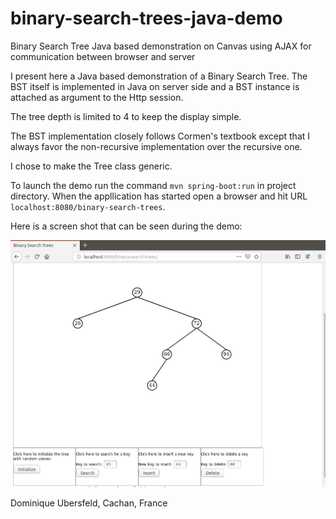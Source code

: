 # binary-search-trees-java-demo
Binary Search Tree Java based demonstration on Canvas using AJAX for communication between browser and server

I present here a Java based demonstration of a Binary Search Tree. The BST itself is implemented in Java on server side and a BST instance is attached as argument to the Http session.

The tree depth is limited to 4 to keep the display simple.

The BST implementation closely follows Cormen's textbook except that I always favor the non-recursive implementation over the recursive one.

I chose to make the Tree class generic.

To launch the demo run the command `mvn spring-boot:run` in project directory. When the appllication has started open a browser and hit URL `localhost:8080/binary-search-trees`.

Here is a screen shot that can be seen during the demo:

![alt text](images/bst.png "Binary search tree")


Dominique Ubersfeld, Cachan, France
